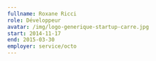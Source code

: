 ```yaml
---
fullname: Roxane Ricci
role: Développeur
avatar: /img/logo-generique-startup-carre.jpg
start: 2014-11-17
end: 2015-03-30
employer: service/octo
---
```

